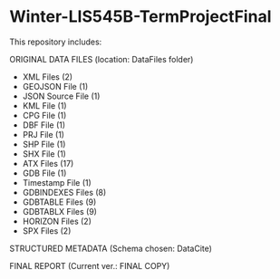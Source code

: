 # Winter-LIS545B-TermProjectFinal

This repository includes:

ORIGINAL DATA FILES (location: DataFiles folder)
- XML Files (2)
- GEOJSON File (1)
- JSON Source File (1)
- KML File (1)
- CPG File (1)
- DBF File (1)
- PRJ File (1)
- SHP File (1)
- SHX File (1)
- ATX Files (17)
- GDB File (1)
- Timestamp File (1)
- GDBINDEXES Files (8)
- GDBTABLE Files (9)
- GDBTABLX Files (9)
- HORIZON Files (2)
- SPX Files (2)

STRUCTURED METADATA (Schema chosen: DataCite)

FINAL REPORT (Current ver.: FINAL COPY)

